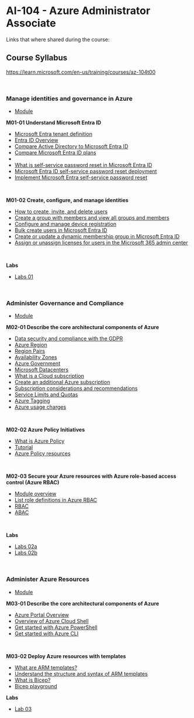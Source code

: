 # AI-104 - Azure Administrator Associate
Links that where shared during the course:

## Course Syllabus
https://learn.microsoft.com/en-us/training/courses/az-104t00

<br>

### Manage identities and governance in Azure
- [Module](https://learn.microsoft.com/en-us/training/paths/az-104-manage-identities-governance/)

<B>M01-01 Understand Microsoft Entra ID</B>
- [Microsoft Entra tenant definition](https://learn.microsoft.com/en-us/azure/cloud-adoption-framework/ready/landing-zone/design-area/azure-ad-define)
- [Entra ID Overview](https://learn.microsoft.com/entra/fundamentals/whatis)
- [Compare Active Directory to Microsoft Entra ID](https://learn.microsoft.com/en-gb/entra/fundamentals/compare)
- [Compare Microsoft Entra ID plans](https://www.microsoft.com/en-us/security/business/microsoft-entra-pricing?market=nl)
- []()
- [What is self-service password reset in Microsoft Entra ID](https://learn.microsoft.com/en-gb/training/modules/allow-users-reset-their-password/2-self-service-password-reset)
- [Microsoft Entra ID self-service password reset deployment](https://learn.microsoft.com/entra/identity/authentication/concept-sspr-howitworks)
- [Implement Microsoft Entra self-service password reset](https://learn.microsoft.com/en-gb/training/modules/allow-users-reset-their-password/3-implement-azure-ad-self-service-password-reset)

<br>

<B>M01-02 Create, configure, and manage identities</B>
- [How to create, invite, and delete users](https://learn.microsoft.com/entra/fundamentals/how-to-create-delete-users)
- [Create a group with members and view all groups and members](https://learn.microsoft.com/entra/fundamentals/concept-learn-about-groups)
- [Configure and manage device registration](https://learn.microsoft.com/en-gb/training/modules/create-configure-manage-identities/7-configure-manage-device-registration)
- [Bulk create users in Microsoft Entra ID](https://learn.microsoft.com/en-us/entra/identity/users/users-bulk-add)
- [Create or update a dynamic membership group in Microsoft Entra ID](https://learn.microsoft.com/en-us/entra/identity/users/groups-create-rule)
- [Assign or unassign licenses for users in the Microsoft 365 admin center](https://learn.microsoft.com/en-us/microsoft-365/admin/manage/assign-licenses-to-users?view=o365-worldwide)

<br>

<B>Labs</B>
- [Labs 01](https://microsoftlearning.github.io/AZ-104-MicrosoftAzureAdministrator/Instructions/Labs/LAB_01-Manage_Entra_ID_Identities.html)

<br>

### Administer Governance and Compliance
- [Module](https://learn.microsoft.com/en-us/training/paths/az-104-manage-identities-governance/)

<B>M02-01 Describe the core architectural components of Azure</B>
- [Data security and compliance with the GDPR](https://azure.microsoft.com/explore/global-infrastructure/data-residency/#overview)
- [Azure Region](https://learn.microsoft.com/azure/reliability/regions-overview?source=recommendations)
- [Region Pairs](https://aka.ms/PairedRegions)
- [Availability Zones](https://learn.microsoft.com/azure/reliability/availability-zones-overview)
- [Azure Government](https://azure.microsoft.com/en-us/global-infrastructure/government/)
- [Microsoft Datacenters](https://datacenters.microsoft.com/globe/explore/)
- [What is a Cloud subscription](https://learn.microsoft.com/azure/cost-management-billing/manage/cloud-subscription)
- [Create an additional Azure subscription](https://learn.microsoft.com/azure/cost-management-billing/manage/create-subscription)
- [Subscription considerations and recommendations](https://learn.microsoft.com/en-us/azure/cloud-adoption-framework/ready/landing-zone/design-area/resource-org-subscriptions)
- [Service Limits and Quotas](https://learn.microsoft.com/azure/azure-resource-manager/management/azure-subscription-service-limits)
- [Azure Tagging](https://learn.microsoft.com/azure/cloud-adoption-framework/decision-guides/resource-tagging)
- [Azure usage charges](https://learn.microsoft.com/azure/cost-management-billing/understand/understand-invoice)

<br>

<B>M02-02 Azure Policy Initiatives</B>
- [What is Azure Policy](https://learn.microsoft.com/en-gb/azure/governance/policy/overview)
- [Tutorial](https://learn.microsoft.com/azure/governance/policy/tutorials/create-and-manage)
- [Azure Policy resources](https://learn.microsoft.com/en-us/training/modules/sovereignty-policy-initiatives/azure-policy-resources)

<br>

<B>M02-03 Secure your Azure resources with Azure role-based access control (Azure RBAC)</B>
- [Module overview](https://learn.microsoft.com/en-gb/training/modules/secure-azure-resources-with-rbac/)
- [List role definitions in Azure RBAC](https://learn.microsoft.com/azure/role-based-access-control/role-definitions-list)
- [RBAC](https://learn.microsoft.com/en-us/azure/role-based-access-control/custom-roles)
- [ABAC](https://learn.microsoft.com/en-us/azure/role-based-access-control/conditions-overview)

<br>

<B>Labs</B>
- [Labs 02a](https://microsoftlearning.github.io/AZ-104-MicrosoftAzureAdministrator/Instructions/Labs/LAB_02a_Manage_Subscriptions_and_RBAC_Entra.html)
- [Labs 02b](https://microsoftlearning.github.io/AZ-104-MicrosoftAzureAdministrator/Instructions/Labs/LAB_02b-Manage_Governance_via_Azure_Policy.html)

<br>

### Administer Azure Resources
- [Module](https://learn.microsoft.com/en-gb/training/paths/az-104-administrator-prerequisites/)

<B>M03-01 Describe the core architectural components of Azure</B>
- [Azure Portal Overview](https://learn.microsoft.com/azure/azure-portal/azure-portal-overview)
- [Overview of Azure Cloud Shell](https://learn.microsoft.com/azure/cloud-shell/overview)
- [Get started with Azure PowerShell](https://learn.microsoft.com/powershell/azure/get-started-azureps?view=azps-4.3.0)
- [Get started with Azure CLI](https://learn.microsoft.com/cli/azure/get-started-with-azure-cli?view=azure-cli-latest)

<br>

<B>M03-02 Deploy Azure resources with templates</B>
- [What are ARM templates?](https://learn.microsoft.com/azure/azure-resource-manager/templates/overview)
- [Understand the structure and syntax of ARM templates](https://learn.microsoft.com/azure/azure-resource-manager/templates/template-syntax)
- [What is Bicep?](https://learn.microsoft.com/azure/azure-resource-manager/bicep/overview?tabs=bicep)
- [Bicep playground](https://aka.ms/bicepdemo)

<B>Labs</B>
- [Lab 03](https://microsoftlearning.github.io/AZ-104-MicrosoftAzureAdministrator/Instructions/Labs/LAB_03b-Manage_Azure_Resources_by_Using_ARM_Templates.html)

<br>
